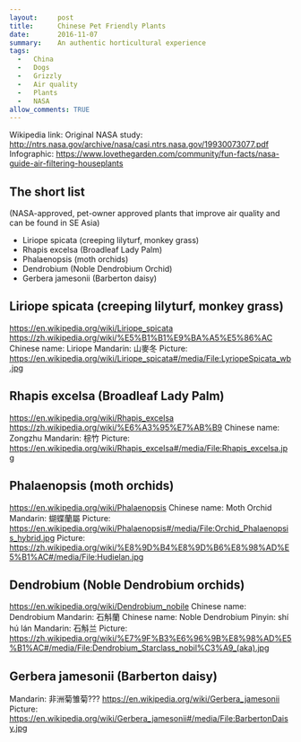 ```yaml
---
layout:     post
title:      Chinese Pet Friendly Plants
date:       2016-11-07
summary:    An authentic horticultural experience
tags: 
  -   China 
  -   Dogs
  -   Grizzly
  -   Air quality
  -   Plants
  -   NASA
allow_comments: TRUE
---
```


Wikipedia link: 
Original NASA study: http://ntrs.nasa.gov/archive/nasa/casi.ntrs.nasa.gov/19930073077.pdf
Infographic: https://www.lovethegarden.com/community/fun-facts/nasa-guide-air-filtering-houseplants

## The short list 
(NASA-approved, pet-owner approved plants that improve air quality and can be found in SE Asia)

* Liriope spicata (creeping lilyturf, monkey grass)
* Rhapis excelsa (Broadleaf Lady Palm)
* Phalaenopsis (moth orchids)
* Dendrobium (Noble Dendrobium Orchid)
* Gerbera jamesonii (Barberton daisy)

## Liriope spicata (creeping lilyturf, monkey grass)
https://en.wikipedia.org/wiki/Liriope_spicata
https://zh.wikipedia.org/wiki/%E5%B1%B1%E9%BA%A5%E5%86%AC
Chinese name: Liriope
Mandarin: 山麥冬
Picture: https://en.wikipedia.org/wiki/Liriope_spicata#/media/File:LyriopeSpicata_wb.jpg

## Rhapis excelsa (Broadleaf Lady Palm)
https://en.wikipedia.org/wiki/Rhapis_excelsa
https://zh.wikipedia.org/wiki/%E6%A3%95%E7%AB%B9
Chinese name: Zongzhu
Mandarin: 棕竹
Picture: https://en.wikipedia.org/wiki/Rhapis_excelsa#/media/File:Rhapis_excelsa.jpg

## Phalaenopsis (moth orchids)
https://en.wikipedia.org/wiki/Phalaenopsis
Chinese name: Moth Orchid
Mandarin: 蝴蝶蘭屬
Picture: https://en.wikipedia.org/wiki/Phalaenopsis#/media/File:Orchid_Phalaenopsis_hybrid.jpg
Picture: https://zh.wikipedia.org/wiki/%E8%9D%B4%E8%9D%B6%E8%98%AD%E5%B1%AC#/media/File:Hudielan.jpg

## Dendrobium (Noble Dendrobium orchids)
https://en.wikipedia.org/wiki/Dendrobium_nobile
Chinese name: Dendrobium
Mandarin: 石斛蘭
Chinese name: Noble Dendrobium 
Pinyin: shí hú lán
Mandarin: 石斛兰 
Picture: https://zh.wikipedia.org/wiki/%E7%9F%B3%E6%96%9B%E8%98%AD%E5%B1%AC#/media/File:Dendrobium_Starclass_nobil%C3%A9_(aka).jpg

## Gerbera jamesonii (Barberton daisy)
Mandarin: 非洲菊雏菊???
https://en.wikipedia.org/wiki/Gerbera_jamesonii
Picture: https://en.wikipedia.org/wiki/Gerbera_jamesonii#/media/File:BarbertonDaisy.jpg

